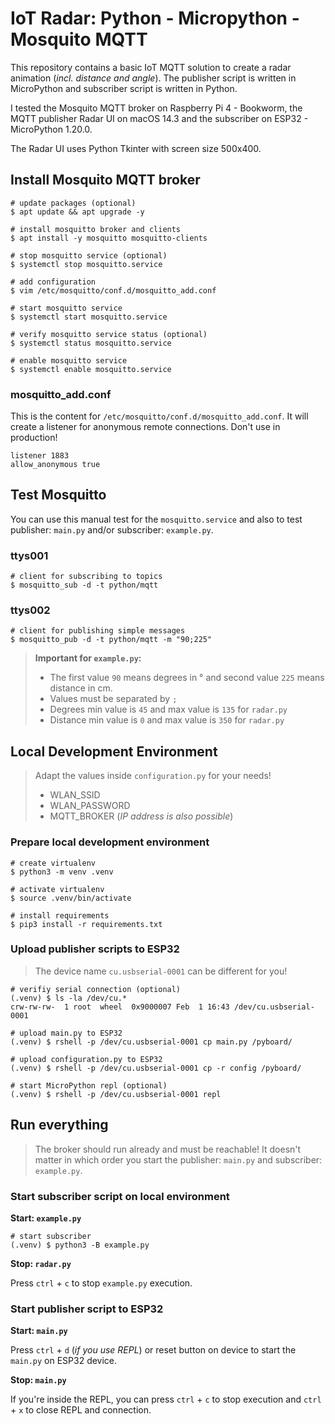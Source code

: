 # IoT Radar: Python - Micropython - Mosquito MQTT

This repository contains a basic IoT MQTT solution to create a radar animation (_incl. distance and angle_). The publisher script is written in MicroPython and subscriber script is written in Python.

I tested the Mosquito MQTT broker on Raspberry Pi 4 - Bookworm, the MQTT publisher Radar UI on macOS 14.3 and the subscriber on ESP32 - MicroPython 1.20.0.

The Radar UI uses Python Tkinter with screen size 500x400.


## Install Mosquito MQTT broker

```shell
# update packages (optional)
$ apt update && apt upgrade -y

# install mosquitto broker and clients
$ apt install -y mosquitto mosquitto-clients

# stop mosquitto service (optional)
$ systemctl stop mosquitto.service

# add configuration
$ vim /etc/mosquitto/conf.d/mosquitto_add.conf

# start mosquitto service
$ systemctl start mosquitto.service

# verify mosquitto service status (optional)
$ systemctl status mosquitto.service

# enable mosquitto service
$ systemctl enable mosquitto.service
```

### mosquitto_add.conf

This is the content for `/etc/mosquitto/conf.d/mosquitto_add.conf`. It will create a listener for anonymous remote connections. Don't use in production!

```
listener 1883
allow_anonymous true
```

## Test Mosquitto

You can use this manual test for the `mosquitto.service` and also to test publisher: `main.py` and/or subscriber: `example.py`.

### ttys001

```shell
# client for subscribing to topics
$ mosquitto_sub -d -t python/mqtt
```

### ttys002

```shell
# client for publishing simple messages
$ mosquitto_pub -d -t python/mqtt -m "90;225"
```

> **Important for `example.py`:** 
> - The first value `90` means degrees in ° and second value `225` means distance in cm.
> - Values must be separated by `;`
> - Degrees min value is `45` and max value is `135` for `radar.py`
> - Distance min value is `0` and max value is `350` for `radar.py`

## Local Development Environment

> Adapt the values inside `configuration.py` for your needs!
> - WLAN_SSID
> - WLAN_PASSWORD
> - MQTT_BROKER (_IP address is also possible_)

### Prepare local development environment

```shell
# create virtualenv
$ python3 -m venv .venv

# activate virtualenv
$ source .venv/bin/activate

# install requirements
$ pip3 install -r requirements.txt
```

### Upload publisher scripts to ESP32

> The device name `cu.usbserial-0001` can be different for you!

```shell
# verifiy serial connection (optional)
(.venv) $ ls -la /dev/cu.*
crw-rw-rw-  1 root  wheel  0x9000007 Feb  1 16:43 /dev/cu.usbserial-0001

# upload main.py to ESP32
(.venv) $ rshell -p /dev/cu.usbserial-0001 cp main.py /pyboard/

# upload configuration.py to ESP32
(.venv) $ rshell -p /dev/cu.usbserial-0001 cp -r config /pyboard/

# start MicroPython repl (optional)
(.venv) $ rshell -p /dev/cu.usbserial-0001 repl
```

## Run everything

> The broker should run already and must be reachable! It doesn't matter in which order you start the publisher: `main.py` and subscriber: `example.py`.

### Start subscriber script on local environment

**Start: `example.py`**

```shell
# start subscriber
(.venv) $ python3 -B example.py 
```

**Stop: `radar.py`**

Press `ctrl` + `c` to stop `example.py` execution.

### Start publisher script to ESP32

**Start: `main.py`**

Press `ctrl` + `d` (_if you use REPL_) or reset button on device to start the `main.py` on ESP32 device.

**Stop: `main.py`**

If you're inside the REPL, you can press `ctrl` + `c` to stop execution and `ctrl` + `x` to close REPL and connection.
